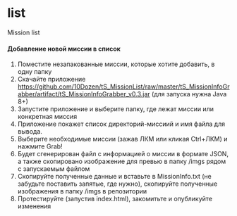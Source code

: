 # list
Mission list

#### Добавление новой миссии в список
1. Поместите незапакованные миссии, которые хотите добавить, в одну папку
2. Скачайте приложение https://github.com/10Dozen/tS_MissionList/raw/master/tS_MissionInfoGrabber/artifact/tS_MissionInfoGrabber_v0.3.jar (для запуска нужна Java 8+)
3. Запустите приложение и выберите папку, где лежат миссии или конкретная миссия
4. Приложение покажет список директорий-миссиий и имя файла для вывода. 
5. Выберите необходимые миссии (зажав ЛКМ или кликая Ctrl+ЛКМ) и нажмите Grab!
6. Будет сгенерирован файл с информацией о миссии в формате JSON, а также скопировано изображение для превью в папку /imgs рядом с запускаемым файлом
7. Скопируйте полученные данные и вставьте в MissionInfo.txt (не забудьте поставить запятые, где нужно), скопируйте полученные изображения в папку /imgs в репозитории
8. Протестируйте (запустив index.html), закомитьте и опубликуйте изменения
